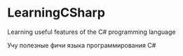 # LearningCSharp
Learning useful features of the C# programming language

Учу полезные фичи языка программирования C#
